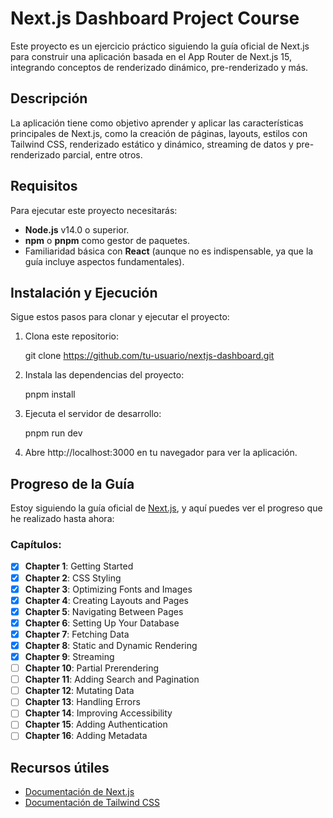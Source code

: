 # Next.js Dashboard Project Course

Este proyecto es un ejercicio práctico siguiendo la guía oficial de Next.js para construir una aplicación basada en el App Router de Next.js 15, integrando conceptos de renderizado dinámico, pre-renderizado y más. 

## Descripción

La aplicación tiene como objetivo aprender y aplicar las características principales de Next.js, como la creación de páginas, layouts, estilos con Tailwind CSS, renderizado estático y dinámico, streaming de datos y pre-renderizado parcial, entre otros.

## Requisitos

Para ejecutar este proyecto necesitarás:

- **Node.js** v14.0 o superior.
- **npm** o **pnpm** como gestor de paquetes.
- Familiaridad básica con **React** (aunque no es indispensable, ya que la guía incluye aspectos fundamentales).

## Instalación y Ejecución

Sigue estos pasos para clonar y ejecutar el proyecto:

1. Clona este repositorio:

   git clone https://github.com/tu-usuario/nextjs-dashboard.git

2. Instala las dependencias del proyecto:

   pnpm install

3. Ejecuta el servidor de desarrollo:

   pnpm run dev

4. Abre http://localhost:3000 en tu navegador para ver la aplicación.

## Progreso de la Guía

Estoy siguiendo la guía oficial de [Next.js](https://nextjs.org/learn/foundations/about-nextjs), y aquí puedes ver el progreso que he realizado hasta ahora:

### Capítulos:
- [x] **Chapter 1**: Getting Started
- [x] **Chapter 2**: CSS Styling
- [x] **Chapter 3**: Optimizing Fonts and Images
- [x] **Chapter 4**: Creating Layouts and Pages
- [x] **Chapter 5**: Navigating Between Pages
- [x] **Chapter 6**: Setting Up Your Database
- [x] **Chapter 7**: Fetching Data
- [x] **Chapter 8**: Static and Dynamic Rendering
- [x] **Chapter 9**: Streaming
- [ ] **Chapter 10**: Partial Prerendering
- [ ] **Chapter 11**: Adding Search and Pagination
- [ ] **Chapter 12**: Mutating Data
- [ ] **Chapter 13**: Handling Errors
- [ ] **Chapter 14**: Improving Accessibility
- [ ] **Chapter 15**: Adding Authentication
- [ ] **Chapter 16**: Adding Metadata

## Recursos útiles

- [Documentación de Next.js](https://nextjs.org/docs)
- [Documentación de Tailwind CSS](https://tailwindcss.com/docs)
